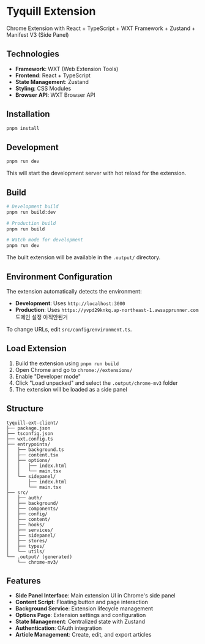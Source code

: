 # Tyquill Extension

Chrome Extension with React + TypeScript + WXT Framework + Zustand + Manifest V3 (Side Panel)

## Technologies

- **Framework**: WXT (Web Extension Tools)
- **Frontend**: React + TypeScript
- **State Management**: Zustand
- **Styling**: CSS Modules
- **Browser API**: WXT Browser API

## Installation

```bash
pnpm install
```

## Development

```bash
pnpm run dev
```

This will start the development server with hot reload for the extension.

## Build

```bash
# Development build
pnpm run build:dev

# Production build
pnpm run build

# Watch mode for development
pnpm run dev
```

The built extension will be available in the `.output/` directory.

## Environment Configuration

The extension automatically detects the environment:

- **Development**: Uses `http://localhost:3000`
- **Production**: Uses `https://yvpd29knkq.ap-northeast-1.awsapprunner.com` 도메인 설정 아직안된거

To change URLs, edit `src/config/environment.ts`.

## Load Extension

1. Build the extension using `pnpm run build`
2. Open Chrome and go to `chrome://extensions/`
3. Enable "Developer mode"
4. Click "Load unpacked" and select the `.output/chrome-mv3` folder
5. The extension will be loaded as a side panel

## Structure

```
tyquill-ext-client/
├── package.json
├── tsconfig.json
├── wxt.config.ts
├── entrypoints/
│   ├── background.ts
│   ├── content.tsx
│   ├── options/
│   │   ├── index.html
│   │   └── main.tsx
│   └── sidepanel/
│       ├── index.html
│       └── main.tsx
├── src/
│   ├── auth/
│   ├── background/
│   ├── components/
│   ├── config/
│   ├── content/
│   ├── hooks/
│   ├── services/
│   ├── sidepanel/
│   ├── stores/
│   ├── types/
│   └── utils/
└── .output/ (generated)
    └── chrome-mv3/
```

## Features

- **Side Panel Interface**: Main extension UI in Chrome's side panel
- **Content Script**: Floating button and page interaction
- **Background Service**: Extension lifecycle management
- **Options Page**: Extension settings and configuration
- **State Management**: Centralized state with Zustand
- **Authentication**: OAuth integration
- **Article Management**: Create, edit, and export articles 